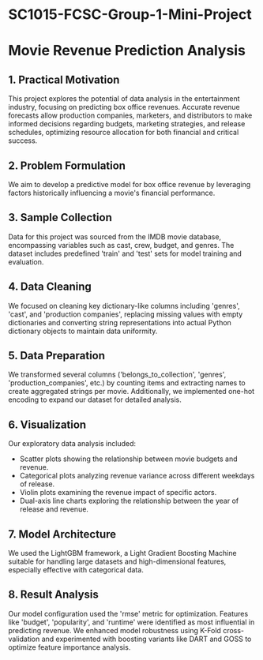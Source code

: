 # SC1015-FCSC-Group-1-Mini-Project
# Movie Revenue Prediction Analysis

## 1. Practical Motivation

This project explores the potential of data analysis in the entertainment industry, focusing on predicting box office revenues. Accurate revenue forecasts allow production companies, marketers, and distributors to make informed decisions regarding budgets, marketing strategies, and release schedules, optimizing resource allocation for both financial and critical success.

## 2. Problem Formulation

We aim to develop a predictive model for box office revenue by leveraging factors historically influencing a movie's financial performance.

## 3. Sample Collection

Data for this project was sourced from the IMDB movie database, encompassing variables such as cast, crew, budget, and genres. The dataset includes predefined 'train' and 'test' sets for model training and evaluation.

## 4. Data Cleaning

We focused on cleaning key dictionary-like columns including 'genres', 'cast', and 'production companies', replacing missing values with empty dictionaries and converting string representations into actual Python dictionary objects to maintain data uniformity.

## 5. Data Preparation

We transformed several columns ('belongs_to_collection', 'genres', 'production_companies', etc.) by counting items and extracting names to create aggregated strings per movie. Additionally, we implemented one-hot encoding to expand our dataset for detailed analysis.

## 6. Visualization

Our exploratory data analysis included:
- Scatter plots showing the relationship between movie budgets and revenue.
- Categorical plots analyzing revenue variance across different weekdays of release.
- Violin plots examining the revenue impact of specific actors.
- Dual-axis line charts exploring the relationship between the year of release and revenue.

## 7. Model Architecture

We used the LightGBM framework, a Light Gradient Boosting Machine suitable for handling large datasets and high-dimensional features, especially effective with categorical data.

## 8. Result Analysis

Our model configuration used the 'rmse' metric for optimization. Features like 'budget', 'popularity', and 'runtime' were identified as most influential in predicting revenue. We enhanced model robustness using K-Fold cross-validation and experimented with boosting variants like DART and GOSS to optimize feature importance analysis.


